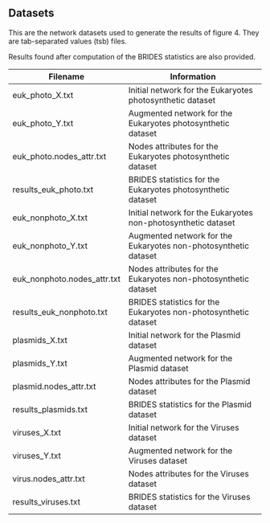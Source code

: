 
Datasets
---

This are the network datasets used to generate the results of figure 4. 
They are tab-separated values (tsb) files.

Results found after computation of the BRIDES statistics are also provided.

| Filename        | Information           |
| ------------------------ | ----------------------| 
| euk_photo_X.txt | Initial network for the Eukaryotes photosynthetic dataset |
| euk_photo_Y.txt | Augmented network for the Eukaryotes photosynthetic dataset |
| euk_photo.nodes_attr.txt | Nodes attributes for the Eukaryotes photosynthetic dataset |
| results_euk_photo.txt | BRIDES statistics for the Eukaryotes photosynthetic dataset | 
| euk_nonphoto_X.txt | Initial network for the Eukaryotes non-photosynthetic dataset |
| euk_nonphoto_Y.txt | Augmented network for the Eukaryotes non-photosynthetic dataset |
| euk_nonphoto.nodes_attr.txt | Nodes attributes for the Eukaryotes non-photosynthetic dataset  |
| results_euk_nonphoto.txt | BRIDES statistics for the Eukaryotes non-photosynthetic dataset | 
| plasmids_X.txt | Initial network for the Plasmid dataset|
| plasmids_Y.txt | Augmented network for the Plasmid dataset |
| plasmid.nodes_attr.txt | Nodes attributes for the Plasmid dataset |
| results_plasmids.txt | BRIDES statistics for the Plasmid dataset | 
| viruses_X.txt | Initial network for the Viruses dataset|
| viruses_Y.txt | Augmented network for the Viruses dataset |
| virus.nodes_attr.txt | Nodes attributes for the Viruses dataset |
| results_viruses.txt | BRIDES statistics for the Viruses dataset | 
